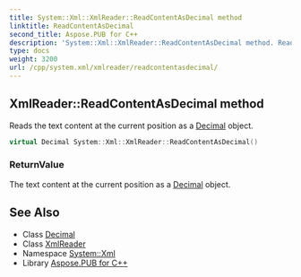```yaml
---
title: System::Xml::XmlReader::ReadContentAsDecimal method
linktitle: ReadContentAsDecimal
second_title: Aspose.PUB for C++
description: 'System::Xml::XmlReader::ReadContentAsDecimal method. Reads the text content at the current position as a Decimal object in C++.'
type: docs
weight: 3200
url: /cpp/system.xml/xmlreader/readcontentasdecimal/
---
```

## XmlReader::ReadContentAsDecimal method


Reads the text content at the current position as a [Decimal](../../../system/decimal/) object.

```cpp
virtual Decimal System::Xml::XmlReader::ReadContentAsDecimal()
```


### ReturnValue

The text content at the current position as a [Decimal](../../../system/decimal/) object.

## See Also

* Class [Decimal](../../../system/decimal/)
* Class [XmlReader](../)
* Namespace [System::Xml](../../)
* Library [Aspose.PUB for C++](../../../)
